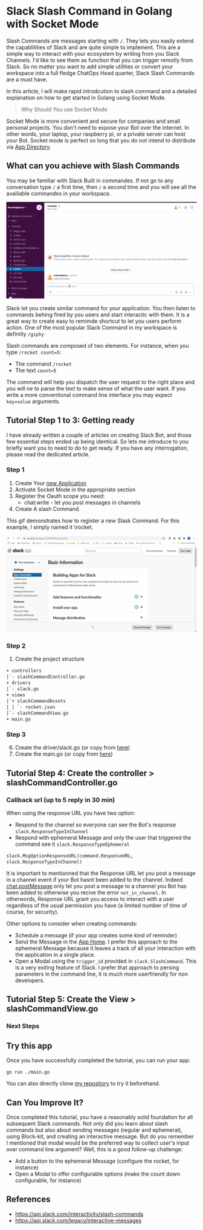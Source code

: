 # Slack Slash Command in Golang with Socket Mode

Slash Commands are messages starting with `/`. They lets you easily extend the capablilities of Slack and are quite simple to implement. This are a simple way to interact with your ecosystem by writing from you Slack Channels. I'd like to see them as function that you can trigger remotly from Slack. So no matter you want to add simple utilities or convert your workspace into a full fledge ChatOps Head quarter, Slack Slash Commands are a must have.


In this article, I will make rapid introdcution to slash command and a detailed explanation on how to get started in Golang using Socket Mode.

> Why Should You use Socket Mode 

Socket Mode is more convenient and secure for companies and small personal projects. You don't need to expose your Bot over the internet. In other words, your laptop, your raspberry pi, or a private server can host your Bot. Socket mode is perfect so long that you do not intend to distribute via [App Directory](https://slack.com/apps).

## What can you achieve with Slash Commands

You may be familiar with Slack Built in commandes. If not go to any conversation type `/` a first time, then `/` a second time and you will see all the availiable commandes in your workspace.

![](./assets/slashcommands2.gif)

Slack let you create similar command for your application. You then listen to commands behing fired by you users and start interactic with them. It is a great way to create easy to remimde shortcut to let you users perform action. One of the most popular Slack Command in my workspace is definitly `/giphy`

Slash commands are composed of two elements. For instance, when you type `/rocket count=5`:
* The command `/rocket` 
* The text `count=5`

The command will help you dispatch the user request to the right place and you will ne to parse the text to make sense of what the user want. If you write a more conventional command line interface you may expect `key=value` arguments.


## Tutorial Step 1 to 3: Getting ready

I have already written a couple of articles on creating Slack Bot, and those few essential steps ended up being identical. So lets me introduce to you briefly want you to need to do to get ready. If you have any interrogation, please read the dedicated article.

### Step 1

1. Create Your [new Application](https://api.slack.com/apps)
2. Activate Socket Mode in the appropriate section
3. Register the Oauth scope you need:
	* chat:write - let you post messages in channels
4. Create A slash Command

This gif demonstrates how to register a new Slask Command. For this example, I simply named it \rocket.

![](./assets/slashcommands.gif)

### Step 2

1. Create the project structure

```
+ controllers
|`- slashCommandController.go
+ drivers
|`- slack.go
+ views
|`+ slackCommandAssets
| | `- rocket.json
|`- slashCommandView.go
+ main.go
```

### Step 3

6. Create the driver/slack.go (or copy from [here](../drivers/slack.go))
7. Create the main.go (or copy from [here](../main.go))

## Tutorial Step 4: Create the controller > slashCommandController.go

### Callback url (up to 5 reply in 30 min)

When using the response URL you have two option:
* Respond to the channel so everyone can see the Bot's response `slack.ResponseTypeInChannel`
* Respond with ephemeral Message and only the user that triggered the command see it `slack.ResponseTypeEphemeral`

```
slack.MsgOptionResponseURL(command.ResponseURL, slack.ResponseTypeInChannel)
```

It is important to mentionned that the Response URL let you post a message in a channel event if your Bot hasnt been added to the channel. Indeed [chat.postMessage](https://api.slack.com/methods/chat.postMessage) only let you post a message to a channel you Bot has been added to otherwise you recive the error `not_in_channel`. In otherwords, Response URL grant you access to interact with a user regardless of the usual permission you have (a limited number of time of course, for security).

Other options to consider when creating commands:
* Schedule a message (if your app creates some kind of reminder)
* Send the Message in the [App Home](https://api.slack.com/start/overview#app_home). I prefer this approach to the ephemeral Message because it leaves a track of all your interaction with the application in a single place.
* Open a Modal using the `trigger_id` provided in `slack.SlashCommand`. This is a very exiting feature of Slack. I prefer that approach to persing parameters in the command line, it is much more userfriendly for non developers.

## Tutorial Step 5: Create the View > slashCommandView.go


### Next Steps

## Try this app

Once you have successfully completed the tutorial, you can run your app:

```
go run ./main.go
```

You can also directly clone [my repository](https://github.com/xNok/slack) to try it beforehand.
## Can You Improve It?

Once completed this tutorial, you have a reasonably solid foundation for all subsequent Slack commands. Not only did you learn about slash commands but also about sending messages (regular and ephemeral), using Block-kit, and creating an interactive message. But do you remember I mentioned that modal would be the preferred way to collect user's input over command line argument? Well, this is a good follow-up challenge:
* Add a button to the ephemeral Message (configure the rocket, for instance)
* Open a Modal to offer configurable options (make the count down configurable, for instance)

## References

* https://api.slack.com/interactivity/slash-commands
* https://api.slack.com/legacy/interactive-messages